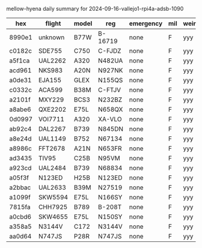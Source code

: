 mellow-hyena daily summary for 2024-09-16-vallejo1-rpi4a-adsb-1090

|hex|flight|model|reg|emergency|mil|weirdo|
|--|--|--|--|--|--|--|
|8990e1|unknown|B77W|B-16719|none|F|yyy|
|c0182c|SDE755|C750|C-FJDZ|none|F|yyy|
|a5f1ca|UAL2262|A320|N482UA|none|F|yyy|
|acd961|NKS983|A20N|N927NK|none|F|yyy|
|a0de31|EJA155|GLEX|N155QS|none|F|yyy|
|c0332c|ACA599|B38M|C-FTJV|none|F|yyy|
|a2101f|MXY229|BCS3|N232BZ|none|F|yyy|
|a8abe6|QXE2202|E75L|N658QX|none|F|yyy|
|0d0997|VOI7711|A320|XA-VLO|none|F|yyy|
|ab92c4|DAL2267|B739|N845DN|none|F|yyy|
|a8e24d|UAL1149|B752|N67134|none|F|yyy|
|a8986c|FFT2678|A21N|N653FR|none|F|yyy|
|ad3435|TIV95|C25B|N95VM|none|F|yyy|
|a923cd|UAL2484|B739|N68834|none|F|yyy|
|a05f3f|N123ED|H25B|N123ED|none|F|yyy|
|a2bbac|UAL2633|B39M|N27519|none|F|yyy|
|a1099f|SKW5594|E75L|N166SY|none|F|yyy|
|7815fa|CHH7925|B789|B-208T|none|F|yyy|
|a0cbd6|SKW4655|E75L|N150SY|none|F|yyy|
|a358a5|N3144V|C172|N3144V|none|F|yyy|
|aa0d64|N747JS|P28R|N747JS|none|F|yyy|
